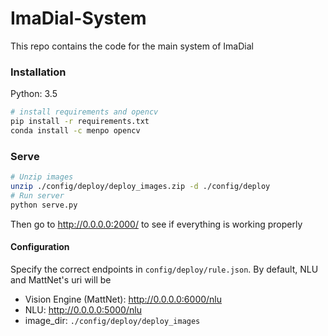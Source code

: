 # ImaDial-System

This repo contains the code for the main system of ImaDial


### Installation

Python: 3.5 

```bash
# install requirements and opencv
pip install -r requirements.txt 
conda install -c menpo opencv 
```

### Serve 

```bash
# Unzip images
unzip ./config/deploy/deploy_images.zip -d ./config/deploy
# Run server
python serve.py 
```

Then go to http://0.0.0.0:2000/ to see if everything is working properly


#### Configuration

Specify the correct endpoints in ```config/deploy/rule.json```.  By default, NLU and MattNet's uri will be
- Vision Engine (MattNet): http://0.0.0.0:6000/nlu
- NLU: http://0.0.0.0:5000/nlu
- image_dir: ```./config/deploy/deploy_images```

